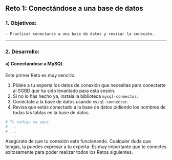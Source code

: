 ## Reto 1: Conectándose a una base de datos

### 1. Objetivos:
    - Practicar conectarse a una base de datos y revisar la conexión.
    
---
    
### 2. Desarrollo:

#### a) Conectándose a MySQL

Este primer Reto es muy sencillo: 

1. Pídele a tu experta los datos de conexión que necesitas para conectarte al SGBD que ha sido levantado para esta sesión.
2. Si no lo has hecho ya, instala la biblioteca `mysql-connector`.
3. Conéctate a la base de datos usando `mysql-connector`.
4. Revisa que estás conectado a la base de datos pidiendo los nombres de todas las tablas en la base de datos.


```python
# Tu código va aquí
# ...
# ...
```

Asegúrate de que tu conexión esté funcionando. Cualquier duda que tengas, la puedes expresar a tu experta. Es muy importante que te conectes exitosamente para poder realizar todos los Retos siguientes.
